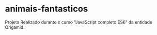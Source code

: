 # animais-fantasticos
Projeto Realizado durante o curso "JavaScript completo ES6" da entidade Origamid.
